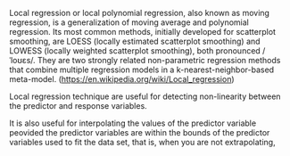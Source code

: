 Local regression or local polynomial regression, also known as moving regression, is a generalization of moving average and polynomial regression. Its most common methods, initially developed for scatterplot smoothing, are LOESS (locally estimated scatterplot smoothing) and LOWESS (locally weighted scatterplot smoothing), both pronounced /ˈloʊɛs/. They are two strongly related non-parametric regression methods that combine multiple regression models in a k-nearest-neighbor-based meta-model. (https://en.wikipedia.org/wiki/Local_regression)

Local regression technique are useful for detecting non-linearity between the predictor and response variables.

It is also useful for interpolating the values of the predictor variable peovided the predictor variables are within the bounds of the predictor variables used to fit the data set, that is, when you are not extrapolating,


